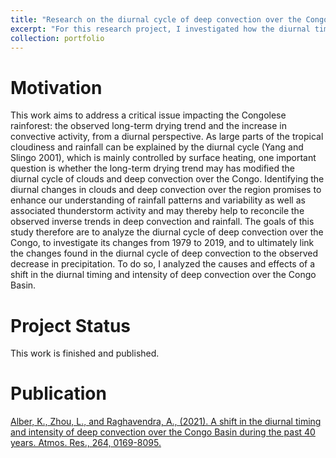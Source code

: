 ```yaml
---
title: "Research on the diurnal cycle of deep convection over the Congo"
excerpt: "For this research project, I investigated how the diurnal timing and intensity of deep convection has shifted during the past 40 years, using GridSat-B1 and MODIS satellite and ERA5 reanalysis data. I further analyzed how the changes in the diurnal cycle of convection might be related to the drying trend observed over the region. <br/><img src='/images/Fig_10.png'>"
collection: portfolio
---
```


Motivation
====

This work aims to address a critical issue impacting the Congolese rainforest: the observed long-term drying trend and the increase in convective activity, from a diurnal perspective.
As large parts of the tropical cloudiness and rainfall can be explained by the diurnal cycle (Yang and Slingo 2001), 
which is mainly controlled by surface heating, one important question is whether the long-term drying trend may has modified the diurnal cycle of clouds and deep convection over the Congo. 
Identifying the diurnal changes in clouds and deep convection over the region promises to enhance our understanding of rainfall patterns and variability as well as associated thunderstorm activity and may thereby help to reconcile the observed inverse trends in deep convection and rainfall. 
The goals of this study therefore are to analyze the diurnal cycle of deep convection over the Congo, to investigate its changes from 1979 to 2019, and to ultimately link the changes found in the diurnal cycle of deep convection to the observed decrease in precipitation. To do so, I analyzed the causes and effects of a shift in the diurnal timing and intensity of deep convection over the Congo Basin. 

Project Status
====

This work is finished and published.

Publication
====

[Alber, K., Zhou, L., and Raghavendra, A., (2021). A shift in the diurnal timing and intensity of deep convection over the Congo Basin during the past 40 years. Atmos. Res., 264, 0169-8095.](https://kathrinalber.github.io/publication/2021-09-25-paper-title-number-2)
